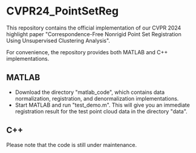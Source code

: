# CVPR24_PointSetReg
This repository contains the official implementation of our CVPR 2024 highlight paper "Correspondence-Free Nonrigid Point Set Registration Using Unsupervised Clustering Analysis". 

For convenience, the repository provides both MATLAB and C++ implementations. 

## MATLAB 
- Download the directory "matlab_code", which contains data normalization, registration, and denormalization implementations. 
- Start MATLAB and run "test_demo.m". This will give you an immediate registration result for the test point cloud data in the directory "data". 

  


## C++

Please note that the code is still under maintenance.  


